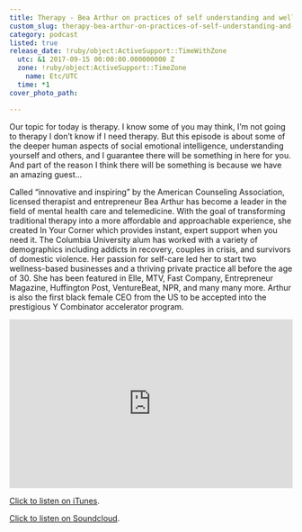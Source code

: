 ```yaml
---
title: Therapy - Bea Arthur on practices of self understanding and wellness
custom_slug: therapy-bea-arthur-on-practices-of-self-understanding-and-wellness
category: podcast
listed: true
release_date: !ruby/object:ActiveSupport::TimeWithZone
  utc: &1 2017-09-15 00:00:00.000000000 Z
  zone: !ruby/object:ActiveSupport::TimeZone
    name: Etc/UTC
  time: *1
cover_photo_path: 

---
```

Our topic for today is therapy. I know some of you may think, I’m not going to therapy I don’t know if I need therapy. But this episode is about some of the deeper human aspects of social emotional intelligence, understanding yourself and others, and I guarantee there will be something in here for you. And part of the reason I think there will be something is because we have an amazing guest...

Called “innovative and inspiring” by the American Counseling Association, licensed therapist and entrepreneur Bea Arthur has become a leader in the field of mental health care and telemedicine. With the goal of transforming traditional therapy into a more affordable and approachable experience, she created In Your Corner which provides instant, expert support when you need it. The Columbia University alum has worked with a variety of demographics including addicts in recovery, couples in crisis, and survivors of domestic violence. Her passion for self-care led her to start two wellness-based businesses and a thriving private practice all before the age of 30. She has been featured in Elle, MTV, Fast Company, Entrepreneur Magazine, Huffington Post, VentureBeat, NPR, and many many more. Arthur is also the first black female CEO from the US to be accepted into the prestigious Y Combinator accelerator program.

<iframe width="100%" height="300" scrolling="no" frameborder="no" src="https://w.soundcloud.com/player/?url=https%3A//api.soundcloud.com/tracks/351674335&amp;color=%23317cb3&amp;auto_play=false&amp;hide_related=true&amp;show_comments=false&amp;show_user=true&amp;show_reposts=false&amp;show_teaser=true&amp;visual=true"></iframe>

[Click to listen on iTunes](https://itunes.apple.com/us/podcast/positivity-podcast-with-make-school/id1090239384?mt=2).

[Click to listen on Soundcloud](https://soundcloud.com/positivity-dan).